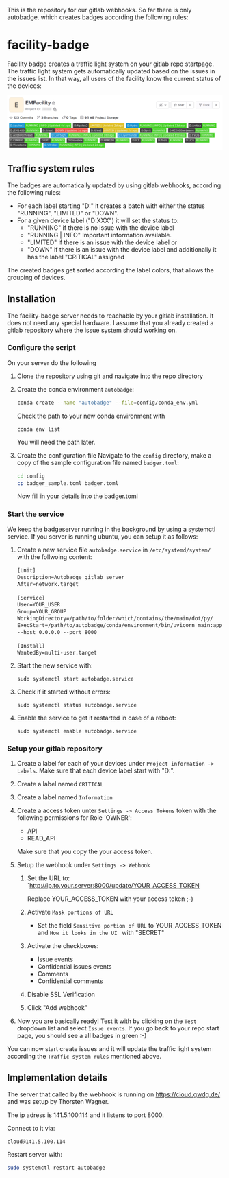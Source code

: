 This is the repository for our gitlab webhooks. So far there is only autobadge. which creates badges according the following rules:


# facility-badge

Facility badge creates a traffic light system on your gitlab repo startpage. The traffic light system gets automatically updated based on the issues in the issues list. In that way, all users of the facility know the current status of the devices:

![autobadge example](resources/autobadge.png)

## Traffic system rules
The badges are automatically updated by using gitlab webhooks, according the following rules:

- For each label starting "D:" it creates a batch with either the status "RUNNING", "LIMITED" or "DOWN".
- For a given device label ("D:XXX") it will set the status to:
    - "RUNNING" if there is no issue with the device label
    - "RUNNING | INFO" Important information available.
    - "LIMITED" if there is an issue with the device label or
    - "DOWN" if there is an issue with the device label and additionally it has the label "CRITICAL" assigned
    
The created badges get sorted according the label colors, that allows the grouping of devices.

## Installation

The facility-badge server needs to reachable by your gitlab installation. It does not need any special hardware.  I assume that you already created a gitlab repository where the issue system should working on.


### Configure the script

On your server do the following

1. Clone the repository using git and navigate into the repo directory

2. Create the conda environment `autobadge`:
    ```bash
    conda create --name "autobadge" --file=config/conda_env.yml
    ```

    Check the path to your new conda environment with

    ```
    conda env list
    ```

    You will need the path later.

3. Create the configuration file
    Navigate to the `config` directory, make a copy of the sample configuration file named `badger.toml`:
    ```bash
    cd config
    cp badger_sample.toml badger.toml
    ```
    Now fill in your details into the badger.toml

### Start the service

We keep the badgeserver running in the background by using a systemctl service. If you server is running ubuntu, you can setup it as follows:

1. Create a new service file `autobadge.service` in `/etc/systemd/system/` with the follwoing content:

    ```
    [Unit]
    Description=Autobadge gitlab server
    After=network.target

    [Service]
    User=YOUR_USER
    Group=YOUR_GROUP
    WorkingDirectory=/path/to/folder/which/contains/the/main/dot/py/
    ExecStart=/path/to/autobadge/conda/environment/bin/uvicorn main:app --host 0.0.0.0 --port 8000

    [Install]
    WantedBy=multi-user.target
    ```
2. Start the new service with:
    ```
    sudo systemctl start autobadge.service
    ```

3. Check if it started without errors:
    ```
    sudo systemctl status autobadge.service
    ```
4. Enable the service to get it restarted in case of a reboot:
    ```
    sudo systemctl enable autobadge.service
    ```

### Setup your gitlab repository

1. Create a label for each of your devices under `Project information -> Labels`. Make sure that each device label start with "D:".

2. Create a label named `CRITICAL`

3. Create a label named `Information`

4. Create a access token unter `Settings -> Access Tokens` token with the following permissions for Role 'OWNER':
    - API
    - READ_API

    Make sure that you copy the your access token. 

4. Setup the webhook under `Settings -> Webhook`

    1. Set the URL to: `http://ip.to.your.server:8000/update/YOUR_ACCESS_TOKEN
    
        Replace YOUR_ACCESS_TOKEN with your access token ;-)

    2. Activate `Mask portions of URL`
        - Set the field `Sensitive portion of URL` to YOUR_ACCESS_TOKEN and `How it looks in the UI ` with "SECRET"
    3. Activate the checkboxes:
        - Issue events
        - Confidential issues events
        - Comments
        - Confidential comments
    4. Disable SSL Verification

    5. Click "Add webhook"

5. Now you are basically ready! Test it with by clicking on the `Test` dropdown list and select `Issue events`. If you go back to your repo start page, you should see a all badges in green :-)

You can now start create issues and it will update the traffic light system according the `Traffic system rules` mentioned above.



## Implementation details
The server that called by the webhook is running on https://cloud.gwdg.de/ and was setup by Thorsten Wagner.

The ip adress is 141.5.100.114 and it listens to port 8000.

Connect to it via:

```
cloud@141.5.100.114
```

Restart server with: 

```bash
sudo systemctl restart autobadge
```
